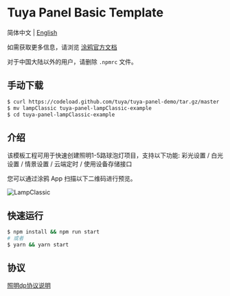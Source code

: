 # Tuya Panel Basic Template



简体中文 | [English](./README.md)



如需获取更多信息，请浏览 [涂鸦官方文档](https://docs.tuya.com)



对于中国大陆以外的用户，请删除 `.npmrc` 文件。



## 手动下载

```bash
$ curl https://codeload.github.com/tuya/tuya-panel-demo/tar.gz/master | tar -xz --strip=2 tuya-panel-demo-master/examples/lampClassic
$ mv lampClassic tuya-panel-lampClassic-example
$ cd tuya-panel-lampClassic-example
```

## 介绍
该模板工程可用于快速创建照明1-5路球泡灯项目，支持以下功能: 彩光设置 / 白光设置 / 情景设置 / 云端定时 / 使用设备存储接口

您可以通过涂鸦 App 扫描以下二维码进行预览。

![LampClassic](https://images.tuyacn.com/rms-static/5c2c6430-0c67-11eb-897d-85bb9e60451e-1602492363251.png?tyName=lampClassic.png)

## 快速运行

```bash
$ npm install && npm run start
# 或者
$ yarn && yarn start
```


## 协议
[照明dp协议说明](https://docs.tuya.com/zh/hardware/lighting/lighting/product-function-definition?id=K9lf9jad5bga9)

